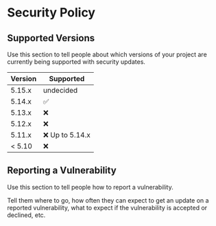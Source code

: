 # Security Policy

## Supported Versions

Use this section to tell people about which versions of your project are
currently being supported with security updates.

| Version | Supported          |
| ------- | ------------------ |
| 5.15.x  | undecided          |
| 5.14.x  | :white_check_mark: |
| 5.13.x  | :x:                |
| 5.12.x  | :x:                |
| 5.11.x  | :x:  Up to 5.14.x  |
| < 5.10  | :x:                |

## Reporting a Vulnerability

Use this section to tell people how to report a vulnerability.

Tell them where to go, how often they can expect to get an update on a
reported vulnerability, what to expect if the vulnerability is accepted or
declined, etc.
